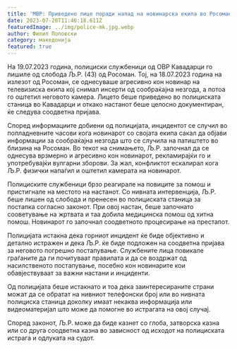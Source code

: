 ```yaml
---
title: 'МВР: Приведено лице поради напад на новинарска екипа во Росоман, следува соодветна пријава - 20 ЈУЛИ 2023'
date: 2023-07-20T11:46:18.611Z
featuredImage: ../img/police-mk.jpg.webp
author: Филип Поповски
category: македонија
featured: true
---
```

На 19.07.2023 година, полициски службеници од ОВР Кавадарци го лишиле од слобода Љ.Р. (43) од Росоман. Тој, на 18.07.2023 година на излезот од Росоман, се однесуваше агресивно кон новинар на телевизиска екипа кој снимал инсерти од сообраќајна незгода, а потоа го оштетил неговото камера. Лицето беше приведено во полициската станица во Кавадарци и откако настанот беше целосно документиран, ќе следува соодветна пријава.

Според информациите добиени од полицијата, инцидентот се случил во попладневните часови кога новинарот со својата екипа сакал да објави информации за сообраќајна незгода што се случила на патиштето во близина на Росоман. Во текот на снимањето, Љ.Р. започнал да се однесува врзмерно и агресивно кон новинарот, рекламирајќи го и употребувајќи вулгарни зборови. За жал, конфликтот ескалирал кога Љ.Р. физички напаѓил и оштетил камерата на новинарот.

Полициските службеници брзо реагирале на повиците за помош и пристигнале на местото на настанот. Со нивната интервенција, Љ.Р. беше лишен од слобода и пренесен во полициската станица за постапка согласно законот. При овој настан, беше започнато сооветување на жртвата и таа добила медицинска помош од хитна помош. Новинарот го започнал соодветното процесирање на престапот.

Полицијата истакна дека горниот инцидент ќе биде објективно и детално истражен и дека Љ.Р. ќе биде подложен на соодветна пријава за неговото погрешно постапување. Службените лица повикале граѓаните да ги почитуваат правилата и да се воздржат од насилственото постапување, посебно кон новинарите кои обавјествуваат за важни настани и инциденти.

Од полицијата беше истакнато и тоа дека заинтересираните страни можат да се обратат на нивниот телефонски број или во нивната полициска станица доколку имаат некаква информација или видеоматеријал што може да помогне во истрагата на овој случај.

Според законот, Љ.Р. може да биде казнет со глоба, затворска казна или со друга соодветна казна во зависност од исходот на полициската истрага и одлуката на судот.
